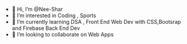 - 👋 Hi, I’m @Nee-Shar
- 👀 I’m interested in Coding , Sports
- 🌱 I’m currently learning DSA , Front End Web Dev with CSS,Bootsrap and Firebase Back End Dev
- 💞️ I’m looking to collaborate on Web Apps


<!---
Nee-Shar/Nee-Shar is a ✨ special ✨ repository because its `README.md` (this file) appears on your GitHub profile.
You can click the Preview link to take a look at your changes.
--->
